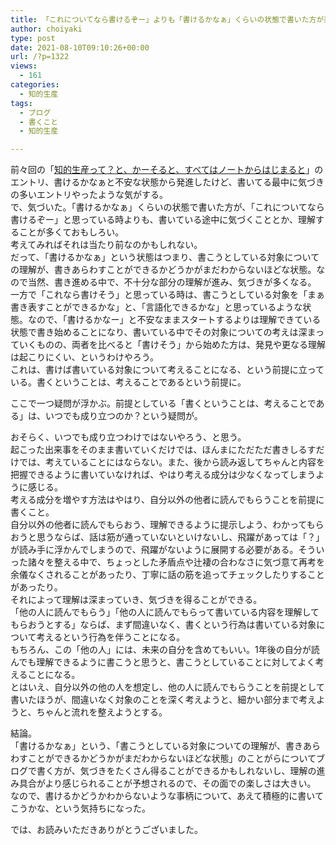 ```yaml
---
title: 「これについてなら書けるぞー」よりも「書けるかなぁ」くらいの状態で書いた方が楽しい
author: choiyaki
type: post
date: 2021-08-10T09:10:26+00:00
url: /?p=1322
views:
  - 161
categories:
  - 知的生産
tags:
  - ブログ
  - 書くこと
  - 知的生産

---
```

前々回の「[知的生産って？と、かーそると、すべてはノートからはじまると][1]」のエントリ、書けるかなぁと不安な状態から発進したけど、書いてる最中に気づきの多いエントリやったような気がする。  
で、気づいた。「書けるかなぁ」くらいの状態で書いた方が、「これについてなら書けるぞー」と思っている時よりも、書いている途中に気づくこととか、理解することが多くておもしろい。  
考えてみればそれは当たり前なのかもしれない。  
だって、「書けるかなぁ」という状態はつまり、書こうとしている対象についての理解が、書きあらわすことができるかどうかがまだわからないほどな状態。なので当然、書き進める中で、不十分な部分の理解が進み、気づきが多くなる。  
一方で「これなら書けそう」と思っている時は、書こうとしている対象を「まぁ書き表すことができるかな」と、「言語化できるかな」と思っているような状態。なので、「書けるかなー」と不安なままスタートするよりは理解できている状態で書き始めることになり、書いている中でその対象についての考えは深まっていくものの、両者を比べると「書けそう」から始めた方は、発見や更なる理解は起こりにくい、というわけやろう。  
これは、書けば書いている対象について考えることになる、という前提に立っている。書くということは、考えることであるという前提に。

ここで一つ疑問が浮かぶ。前提としている「書くということは、考えることである」は、いつでも成り立つのか？という疑問が。

おそらく、いつでも成り立つわけではないやろう、と思う。  
起こった出来事をそのまま書いていくだけでは、ほんまにただただ書きしるすだけでは、考えていることにはならない。また、後から読み返してちゃんと内容を把握できるように書いていなければ、やはり考える成分は少なくなってしまうように感じる。  
考える成分を増やす方法はやはり、自分以外の他者に読んでもらうことを前提に書くこと。  
自分以外の他者に読んでもらおう、理解できるように提示しよう、わかってもらおうと思うならば、話は筋が通っていないといけないし、飛躍があっては「？」が読み手に浮かんでしまうので、飛躍がないように展開する必要がある。そういった諸々を整える中で、ちょっとした矛盾点や辻褄の合わなさに気づ意て再考を余儀なくされることがあったり、丁寧に話の筋を追ってチェックしたりすることがあったり。  
それによって理解は深まっていき、気づきを得ることができる。  
「他の人に読んでもらう」「他の人に読んでもらって書いている内容を理解してもらおうとする」ならば、まず間違いなく、書くという行為は書いている対象について考えるという行為を伴うことになる。  
もちろん、この「他の人」には、未来の自分を含めてもいい。1年後の自分が読んでも理解できるように書こうと思うと、書こうとしていることに対してよく考えることになる。  
とはいえ、自分以外の他の人を想定し、他の人に読んでもらうことを前提として書いたほうが、間違いなく対象のことを深く考えようと、細かい部分まで考えようと、ちゃんと流れを整えようとする。

結論。  
「書けるかなぁ」という、「書こうとしている対象についての理解が、書きあらわすことができるかどうかがまだわからないほどな状態」のことがらについてブログで書く方が、気づきをたくさん得ることができるかもしれないし、理解の進み具合がより感じられることが予想されるので、その面での楽しさは大きい。  
なので、書けるかどうかわからないような事柄について、あえて積極的に書いてこうかな、という気持ちになった。

では、お読みいただきありがとうございました。

 [1]: https://choiyaki.com/?p=1312